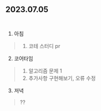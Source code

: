 ## 2023.07.05<br/><br/>


1. 아침
>1. 코테 스터디 pr

2. 코어타임
>1. 알고리즘 문제 1
>2. 추가사항 구현해보기, 오류 수정

3. 저녁
> ??
## 